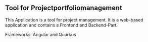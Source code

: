 ## Tool for Projectportfoliomanagement

This Application is a tool for project management. It is a web-based application and contains a Frontend and Backend-Part.

Frameworks: Angular and Quarkus

